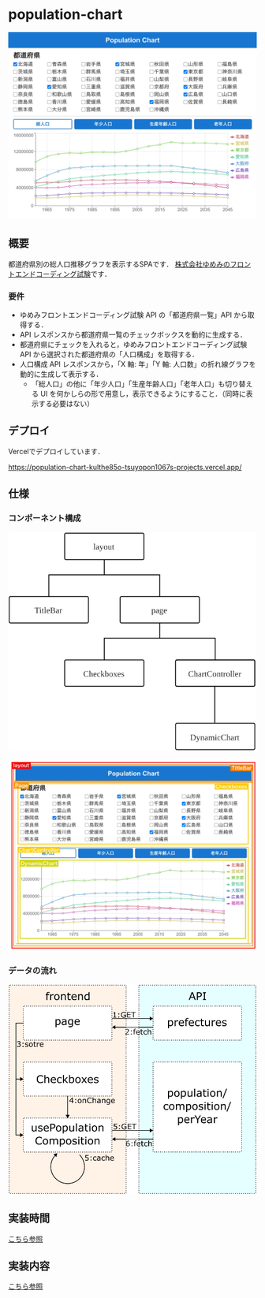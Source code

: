 # population-chart
![](./doc/img/mainView.webp)

## 概要
都道府県別の総人口推移グラフを表示するSPAです．
[株式会社ゆめみのフロントエンドコーディング試験](https://yumemi.notion.site/0e9ef27b55704d7882aab55cc86c999d)です．

### 要件
- ゆめみフロントエンドコーディング試験 API の「都道府県一覧」API から取得する．
- API レスポンスから都道府県一覧のチェックボックスを動的に生成する．
- 都道府県にチェックを入れると，ゆめみフロントエンドコーディング試験 API から選択された都道府県の「人口構成」を取得する．
- 人口構成 API レスポンスから，「X 軸: 年」「Y 軸: 人口数」の折れ線グラフを動的に生成して表示する．
  - 「総人口」の他に「年少人口」「生産年齢人口」「老年人口」も切り替える UI を何かしらの形で用意し，表示できるようにすること．（同時に表示する必要はない）


## デプロイ
Vercelでデプロイしています．

https://population-chart-kulthe85o-tsuyopon1067s-projects.vercel.app/

## 仕様
### コンポーネント構成

![](./doc/img/component.svg)

![](./doc/img/componentView.webp)

### データの流れ

![](./doc/img/data.webp)

## 実装時間
[こちら参照](./doc/time.md)

## 実装内容
[こちら参照](./doc/doneList.md)